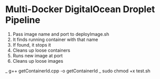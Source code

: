 # Multi-Docker DigitalOcean Droplet Pipeline

1. Pass image name and port to deployImage.sh
1. It finds running container with that name
1. If found, it stops it
1. Cleans up loose containers
1. Runs new image at port
1. Cleans up loose images

_ g++ getContainerId.cpp -o getContainerId
_ sudo chmod +x test.sh
